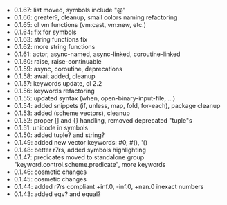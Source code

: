* 0.1.67: list moved, symbols include "@"
* 0.1.66: greater?, cleanup, small colors naming refactoring
* 0.1.65: ol vm functions (vm:cast, vm:new, etc.)
* 0.1.64: fix for symbols
* 0.1.63: string functions fix
* 0.1.62: more string functions
* 0.1.61: actor, async-named, async-linked, coroutine-linked
* 0.1.60: raise, raise-continuable
* 0.1.59: async, coroutine, deprecations
* 0.1.58: await added, cleanup
* 0.1.57: keywords update, ol 2.2
* 0.1.56: keywords refactoring
* 0.1.55: updated syntax (when, open-binary-input-file, ...)
* 0.1.54: added snippets (if, unless, map, fold, for-each), package cleanup
* 0.1.53: added (scheme vectors), cleanup
* 0.1.52: proper [] and {} handling, removed deprecated "tuple"s
* 0.1.51: unicode in symbols
* 0.1.50: added tuple? and string?
* 0.1.49: added new vector keywords: #0, #(), '()
* 0.1.48: better r7rs, added symbols highlighting
* 0.1.47: predicates moved to standalone group "keyword.control.scheme.predicate", more keywords
* 0.1.46: cosmetic changes
* 0.1.45: cosmetic changes
* 0.1.44: added r7rs compliant +inf.0, -inf.0, +nan.0 inexact numbers
* 0.1.43: added eqv? and equal?
